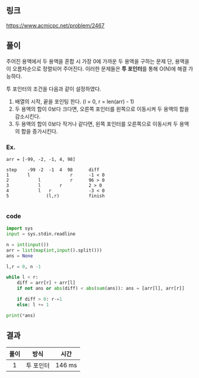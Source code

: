 ## 링크
https://www.acmicpc.net/problem/2467

## 풀이 

주어진 용액에서 두 용액을 혼합 시 가장 0에 가까운 두 용액을 구하는 문제
단, 용액을이 오름차순으로 정렬되어 주어진다. 이러한 문제들은 **투 포인터**를 통해 O(N)에 해결 가능하다.

투 포인터의 조건을 다음과 같이 설정하였다.
1. 배열의 시작, 끝을 포인팅 한다. (l = 0, r = len(arr) - 1)
2. 두 용액의 합이 0보다 크다면, 오른쪽 포인터를 왼쪽으로 이동시켜 두 용액의 합을 감소시킨다. 
3. 두 용액의 합이 0보다 작거나 같다면, 왼쪽 포인터를 오른쪽으로 이동시켜 두 용액의 합을 증가시킨다.

### Ex.

```text
arr = [-99, -2, -1, 4, 98]

step    -99 -2  -1  4  98      diff
1       l               r      -1 < 0
2           l           r      96 > 0
3           l       r          2 > 0
4           l   r              -3 < 0
5              (l,r)           finish
 
```

### code
```python
import sys
input = sys.stdin.readline

n = int(input())
arr = list(map(int,input().split()))
ans = None

l,r = 0, n -1

while l < r:
    diff = arr[r] + arr[l]
    if not ans or abs(diff) < abs(sum(ans)): ans = [arr[l], arr[r]]

    if diff > 0: r-=1
    else: l += 1

print(*ans)
```


## 결과
|풀이|   방식   |시간|
|:---:|:------:|:-------:|
|1| 투 포인터  |146 ms| 